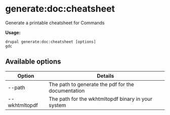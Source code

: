 # generate:doc:cheatsheet
Generate a printable cheatsheet for Commands

**Usage:**
```
drupal generate:doc:cheatsheet [options]
gdc
```

## Available options
Option | Details
-------|-------------
--path | The path to generate the pdf for the documentation
--wkhtmltopdf | The path for the wkhtmltopdf binary in your system
